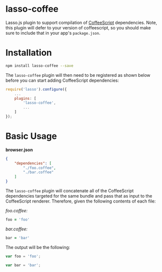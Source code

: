 lasso-coffee
==============

Lasso.js plugin to support compilation of [CoffeeScript](http://coffeescript.org/) dependencies. Note, this plugin will defer to your version of coffeescript, so you should make sure to include that in your app's `package.json`.

# Installation

```sh
npm install lasso-coffee --save
```

The `lasso-coffee` plugin will then need to be registered as shown below before you can start adding CoffeeScript dependencies:

```javascript
require('lasso').configure({
    ...
    plugins: [
        'lasso-coffee',
        ...
    ]
});
```

# Basic Usage

**browser.json**

```json
{
    "dependencies": [
        "./foo.coffee",
        "./bar.coffee"
	]
}
```

The `lasso-coffee` plugin will concatenate all of the CoffeeScript dependencies targeted for the same bundle and pass that as input to the CoffeeScript renderer. Therefore, given the following contents of each file:

_foo.coffee:_

```coffee
foo = 'foo'
```

_bar.coffee:_

```coffee
bar = 'bar'
```

The output will be the following:

```javascript
var foo = 'foo';

var bar = 'bar';
```
